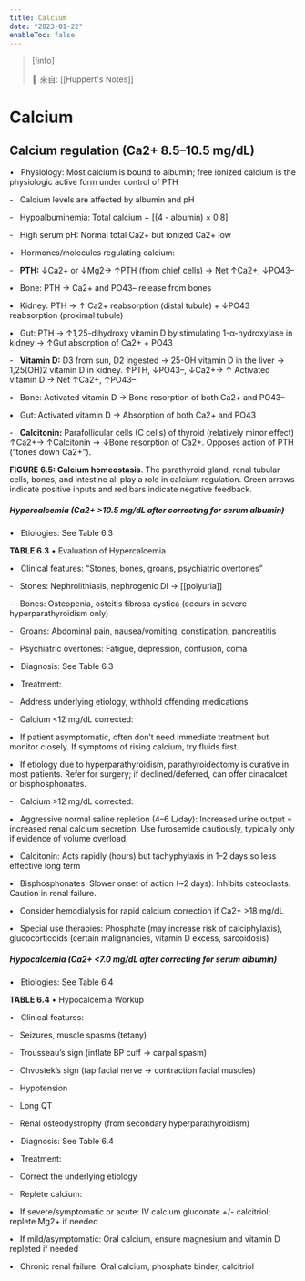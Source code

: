 ```yaml
---
title: Calcium
date: "2023-01-22"
enableToc: false
---
```


> [!info]
>
> 🌱 來自: [[Huppert's Notes]]

# Calcium

## Calcium regulation (Ca**2\+** 8.5–10.5 mg/dL)

•   Physiology: Most calcium is bound to albumin; free ionized calcium is the physiologic active form under control of PTH

-   Calcium levels are affected by albumin and pH

-   Hypoalbuminemia: Total calcium \+ \[(4 - albumin) × 0.8\]

-   High serum pH: Normal total Ca2\+ but ionized Ca2\+ low

•   Hormones/molecules regulating calcium:

-   **PTH:** ↓Ca2\+ or ↓Mg2→ ↑PTH (from chief cells) → Net ↑Ca2\+, ↓PO43–

**•**   Bone: PTH → Ca2\+ and PO43– release from bones

**•**   Kidney: PTH → ↑ Ca2\+ reabsorption (distal tubule) \+ ↓PO43 reabsorption (proximal tubule)

**•**   Gut: PTH → ↑1,25-dihydroxy vitamin D by stimulating 1-α-hydroxylase in kidney → ↑Gut absorption of Ca2\+ \+ PO43

-   **Vitamin D:** D3 from sun, D2 ingested → 25-OH vitamin D in the liver → 1,25(OH)2 vitamin D in kidney. ↑PTH, ↓PO43–, ↓Ca2\+→ ↑ Αctivated vitamin D → Net ↑Ca2\+, ↑PO43–

**•**   Bone: Activated vitamin D → Bone resorption of both Ca2\+ and PO43–

**•**   Gut: Activated vitamin D → Absorption of both Ca2\+ and PO43

-   **Calcitonin:** Parafollicular cells (C cells) of thyroid (relatively minor effect) ↑Ca2\+→ ↑Calcitonin → ↓Bone resorption of Ca2\+. Opposes action of PTH (“tones down Ca2\+”).



**FIGURE 6.5: Calcium homeostasis**. The parathyroid gland, renal tubular cells, bones, and intestine all play a role in calcium regulation. Green arrows indicate positive inputs and red bars indicate negative feedback.

##### Hypercalcemia (Ca**2\+** >10.5 mg/dL after correcting for serum albumin)

•   Etiologies: See Table 6.3


**TABLE 6.3** • Evaluation of Hypercalcemia




•   Clinical features: “Stones, bones, groans, psychiatric overtones”

-   Stones: Nephrolithiasis, nephrogenic DI → [[polyuria]]

-   Bones: Osteopenia, osteitis fibrosa cystica (occurs in severe hyperparathyroidism only)

-   Groans: Abdominal pain, nausea/vomiting, constipation, pancreatitis

-   Psychiatric overtones: Fatigue, depression, confusion, coma

•   Diagnosis: See Table 6.3

•   Treatment:

-   Address underlying etiology, withhold offending medications

-   Calcium <12 mg/dL corrected:

**•**   If patient asymptomatic, often don’t need immediate treatment but monitor closely. If symptoms of rising calcium, try fluids first.

**•**   If etiology due to hyperparathyroidism, parathyroidectomy is curative in most patients. Refer for surgery; if declined/deferred, can offer cinacalcet or bisphosphonates.

-   Calcium >12 mg/dL corrected:

**•**   Aggressive normal saline repletion (4–6 L/day): Increased urine output = increased renal calcium secretion. Use furosemide cautiously, typically only if evidence of volume overload.

**•**   Calcitonin: Acts rapidly (hours) but tachyphylaxis in 1–2 days so less effective long term

**•**   Bisphosphonates: Slower onset of action (~2 days): Inhibits osteoclasts. Caution in renal failure.

**•**   Consider hemodialysis for rapid calcium correction if Ca2\+ >18 mg/dL

**•**   Special use therapies: Phosphate (may increase risk of calciphylaxis), glucocorticoids (certain malignancies, vitamin D excess, sarcoidosis)

##### Hypocalcemia (Ca**2\+** <7.0 mg/dL after correcting for serum albumin)

•   Etiologies: See Table 6.4


**TABLE 6.4** • Hypocalcemia Workup




•   Clinical features:

-   Seizures, muscle spasms (tetany)

-   Trousseau’s sign (inflate BP cuff → carpal spasm)

-   Chvostek’s sign (tap facial nerve → contraction facial muscles)

-   Hypotension

-   Long QT

-   Renal osteodystrophy (from secondary hyperparathyroidism)

•   Diagnosis: See Table 6.4

•   Treatment:

-   Correct the underlying etiology

-   Replete calcium:

**•**   If severe/symptomatic or acute: IV calcium gluconate \+/- calcitriol; replete Mg2\+ if needed

**•**   If mild/asymptomatic: Oral calcium, ensure magnesium and vitamin D repleted if needed

**•**   Chronic renal failure: Oral calcium, phosphate binder, calcitriol

